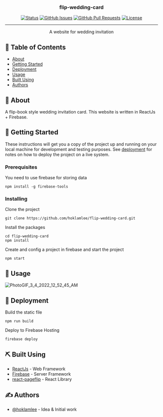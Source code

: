 <h3 align="center">flip-wedding-card</h3>

<div align="center">

[![Status](https://img.shields.io/badge/status-active-success.svg)]()
[![GitHub Issues](https://img.shields.io/github/issues/kylelobo/The-Documentation-Compendium.svg)](https://github.com/hoklamlee/flip-wedding-card/issues)
[![GitHub Pull Requests](https://img.shields.io/github/issues-pr/kylelobo/The-Documentation-Compendium.svg)](https://github.com/hoklamlee/flip-wedding-card/pulls)
[![License](https://img.shields.io/badge/license-MIT-blue.svg)](/LICENSE)

</div>

---

<p align="center"> A website for wedding invitation
    <br> 
</p>

## 📝 Table of Contents

- [About](#about)
- [Getting Started](#getting_started)
- [Deployment](#deployment)
- [Usage](#usage)
- [Built Using](#built_using)
- [Authors](#authors)


## 🧐 About <a name = "about"></a>

A flip-book style wedding invitation card. This website is written in ReactJs + Firebase.

## 🏁 Getting Started <a name = "getting_started"></a>

These instructions will get you a copy of the project up and running on your local machine for development and testing purposes. See [deployment](#deployment) for notes on how to deploy the project on a live system.

### Prerequisites

You need to use firebase for storing data

```
npm install -g firebase-tools
```

### Installing



Clone the project

```
git clone https://github.com/hoklamlee/flip-wedding-card.git
```

Install the packages

```
cd flip-wedding-card
npm install
```

Create and config a project in firebase and start the project
```
npm start
```


## 🎈 Usage <a name="usage"></a>

![PhotoGIF_3_4_2022_12_52_45_AM](https://user-images.githubusercontent.com/28838535/156756872-4358105c-3268-452b-bce0-ad25a1bd7c91.gif)


## 🚀 Deployment <a name = "deployment"></a>

Build the static file
```
npm run build
```

Deploy to Firebase Hosting
```
firebase deploy
```

## ⛏️ Built Using <a name = "built_using"></a>

- [ReactJs](https://reactjs.org) - Web Framework
- [Firebase](https://firebase.google.com) - Server Framework
- [react-pageflip](https://github.com/Nodlik/react-pageflip) - React Library

## ✍️ Authors <a name = "authors"></a>

- [@hoklamlee](https://github.com/hoklamlee) - Idea & Initial work


